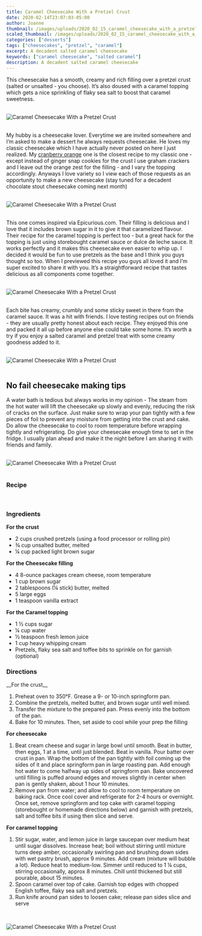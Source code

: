 ```yaml
---
title: Caramel Cheesecake With a Pretzel Crust
date: 2020-02-14T23:07:03-05:00
author: Joanne
thumbnail: /images/uploads/2020_02_15_caramel_cheesecake_with_a_pretzel_crust_1.jpg
scaled_thumbnail: /images/uploads/2020_02_15_caramel_cheesecake_with_a_pretzel_crust_0.jpg
categories: ["desserts"]
tags: ["cheesecakes", "pretzel", "caramel"]
excerpt: A decadent salted caramel cheesecake 
keywords: ["caramel cheesecake", "salted caramel"]
description: A decadent salted caramel cheesecake 
---
```


This cheesecake has a smooth, creamy and rich filling over a pretzel crust (salted or unsalted - you choose). It’s also doused with a caramel topping which gets a nice sprinkling of flaky sea salt to boost that caramel sweetness. 
</br>
</br>

![Caramel Cheesecake With a Pretzel Crust](/images/uploads/2020_02_15_caramel_cheesecake_with_a_pretzel_crust_2.jpg)
</br>
</br>

My hubby is a cheesecake lover. Everytime we are invited somewhere and I’m asked to make a dessert he always requests cheesecake. He loves my classic cheesecake which I have actually never posted on here I just realized. My [cranberry orange](https://www.oliveandmango.com/cranberry-orange-cheesecake) one is the closest recipe to my classic one - except instead of ginger snap cookies for the crust I use graham crackers and I leave out the orange zest for the filling - and I vary the topping accordingly. Anyways I love variety so I view each of those requests as an opportunity to make a new cheesecake (stay tuned for a decadent chocolate stout cheesecake coming next month)  
</br>
</br>

![Caramel Cheesecake With a Pretzel Crust](/images/uploads/2020_02_15_caramel_cheesecake_with_a_pretzel_crust_3.jpg)
</br>
</br>

This one comes inspired via Epicurious.com. Their filling is delicious and I love that it includes brown sugar in it to give it that caramelized flavour. Their recipe for the caramel topping is perfect too - but a great hack for the topping is just using storebought caramel sauce or dulce de leche sauce. It works perfectly and it makes this cheesecake even easier to whip up. I decided it would be fun to use pretzels as the base and I think you guys thought so too. When I previewed this recipe you guys all loved it and I’m super excited to share it with you. It’s a straightforward recipe that tastes delicious as all components come together. 
</br>
</br>

![Caramel Cheesecake With a Pretzel Crust](/images/uploads/2020_02_15_caramel_cheesecake_with_a_pretzel_crust_4.jpg)
</br>
</br>

Each bite has creamy, crumbly and some sticky sweet in there from the caramel sauce. It was a hit with friends. I love testing recipes out on friends - they are usually pretty honest about each recipe. They enjoyed this one and packed it all up before anyone else could take some home. It’s worth a try if you enjoy a salted caramel and pretzel treat with some creamy goodness added to it. 
</br>
</br>

![Caramel Cheesecake With a Pretzel Crust](/images/uploads/2020_02_15_caramel_cheesecake_with_a_pretzel_crust_5.jpg)
</br>
</br>

## No fail cheesecake making tips
A water bath is tedious but always works in my opinion - The steam from the hot water will lift the cheesecake up slowly and evenly, reducing the risk of cracks on the surface. Just make sure to wrap your pan tightly with a few pieces of foil to prevent any moisture from getting into the crust and cake. Do allow the cheesecake to cool to room temperature before wrapping tightly and refrigerating. Do give your cheesecake enough time to set in the fridge. I usually plan ahead and make it the night before I am sharing it with friends and family.
</br>
</br>

![Caramel Cheesecake With a Pretzel Crust](/images/uploads/2020_02_15_caramel_cheesecake_with_a_pretzel_crust_6.jpg)
</br>
</br>

### Recipe
</br>

### Ingredients 
__For the crust__

* <span itemprop="ingredients">2 cups crushed pretzels (using a food processor or rolling pin) </span>
* <span itemprop="ingredients">&frac34; cup unsalted butter, melted</span>
* <span itemprop="ingredients">&frac14; cup packed light brown sugar</span>

__For the Cheesecake filling__

* <span itemprop="ingredients">4 8-ounce packages cream cheese, room temperature</span>
* <span itemprop="ingredients">1 cup brown sugar</span>
* <span itemprop="ingredients">2 tablespoons (&frac14; stick) butter, melted</span>
* <span itemprop="ingredients">5 large eggs</span>
* <span itemprop="ingredients">1 teaspoon vanilla extract</span>

__For the Caramel topping__

* <span itemprop="ingredients">1 &frac12; cups sugar</span>
* <span itemprop="ingredients">&frac14; cup water</span>
* <span itemprop="ingredients">&frac12; teaspoon fresh lemon juice</span>
* <span itemprop="ingredients">1 cup heavy whipping cream</span>
* <span itemprop="ingredients">Pretzels, flaky sea salt and toffee bits to sprinkle on for garnish (optional) </span>


### Directions
<span itemprop="recipeInstructions">
__For the crust__

1. Preheat oven to 350°F. Grease a 9- or 10-inch springform pan.
2. Combine the pretzels, melted butter, and brown sugar until well mixed.
3. Transfer the mixture to the prepared pan. Press evenly into the bottom of the pan.
4. Bake for 10 minutes. Then, set aside to cool while your prep the filling 

__For cheesecake__

1. Beat cream cheese and sugar in large bowl until smooth. Beat in butter, then eggs, 1 at a time, until just blended. Beat in vanilla. Pour batter over crust in pan. Wrap the bottom of the pan tightly with foil coming up the sides of it and place springform pan in large roasting pan. Add enough hot water to come halfway up sides of springform pan. Bake uncovered until filling is puffed around edges and moves slightly in center when pan is gently shaken, about 1 hour 10 minutes. 
2. Remove pan from water; and allow to cool to room temperature on baking rack. Once cool cover and refrigerate for 2-4 hours or overnight. Once set, remove springform and top cake with caramel topping (storebought or homemade directions below) and garnish with pretzels, salt and toffee bits if using then slice and serve. 

__For caramel topping__

1. Stir sugar, water, and lemon juice in large saucepan over medium heat until sugar dissolves. Increase heat; boil without stirring until mixture turns deep amber, occasionally swirling pan and brushing down sides with wet pastry brush, approx 9 minutes. Add cream (mixture will bubble a lot). Reduce heat to medium-low. Simmer until reduced to 1 &frac14; cups, stirring occasionally, approx 8 minutes. Chill until thickened but still pourable, about 15 minutes.
2. Spoon caramel over top of cake. Garnish top edges with chopped English toffee, flaky sea salt and pretzels. 
3. Run knife around pan sides to loosen cake; release pan sides slice and serve 
</span>
</br>

![Caramel Cheesecake With a Pretzel Crust](/images/uploads/2020_02_15_caramel_cheesecake_with_a_pretzel_crust_7.jpg)